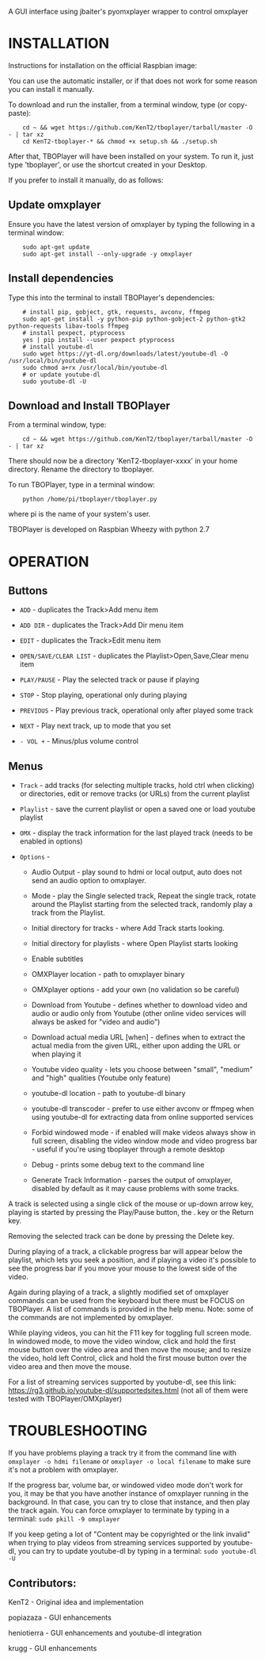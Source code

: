 A GUI interface using jbaiter's pyomxplayer wrapper to control omxplayer

INSTALLATION
============

Instructions for installation on the official Raspbian image:

You can use the automatic installer, or if that does not work for some reason you can install it manually.

To download and run the installer, from a terminal window, type (or copy-paste):

        cd ~ && wget https://github.com/KenT2/tboplayer/tarball/master -O - | tar xz
        cd KenT2-tboplayer-* && chmod +x setup.sh && ./setup.sh
	
After that, TBOPlayer will have been installed on your system. To run it, just type 'tboplayer', or use the shortcut created in your Desktop.

If you prefer to install it manually, do as follows:
	
Update omxplayer
-----------------------------

Ensure you have the latest version of omxplayer by typing the following in a terminal window:

        sudo apt-get update
        sudo apt-get install --only-upgrade -y omxplayer

Install dependencies
-----------------------------

Type this into the terminal to install TBOPlayer's dependencies:

        # install pip, gobject, gtk, requests, avconv, ffmpeg
        sudo apt-get install -y python-pip python-gobject-2 python-gtk2 python-requests libav-tools ffmpeg
        # install pexpect, ptyprocess
        yes | pip install --user pexpect ptyprocess
        # install youtube-dl
        sudo wget https://yt-dl.org/downloads/latest/youtube-dl -O /usr/local/bin/youtube-dl
        sudo chmod a+rx /usr/local/bin/youtube-dl
        # or update youtube-dl
        sudo youtube-dl -U

Download and Install TBOPlayer
------------------------------

From a terminal window, type:

        cd ~ && wget https://github.com/KenT2/tboplayer/tarball/master -O - | tar xz

There should now be a directory 'KenT2-tboplayer-xxxx' in your home directory. Rename the directory to tboplayer.

To run TBOPlayer, type in a terminal window:

        python /home/pi/tboplayer/tboplayer.py

where pi is the name of your system's user.

TBOPlayer is developed on Raspbian Wheezy with python 2.7

OPERATION
=========

Buttons
-------

* `ADD` - duplicates the Track>Add menu item

* `ADD DIR` - duplicates the Track>Add Dir menu item

* `EDIT` - duplicates the Track>Edit menu item

* `OPEN/SAVE/CLEAR LIST` - duplicates the Playlist>Open,Save,Clear menu item

* `PLAY/PAUSE` - Play the selected track or pause if playing

* `STOP` - Stop playing, operational only during playing

* `PREVIOUS` - Play previous track, operational only after played some track

* `NEXT` - Play next track, up to mode that you set

* `- VOL +` - Minus/plus volume control

Menus
-----
* `Track` - add tracks (for selecting multiple tracks, hold ctrl when clicking) or directories, edit or remove tracks (or URLs) from the current playlist
 
* `Playlist` - save the current playlist or open a saved one or load youtube playlist
 
* `OMX` - display the track information for the last played track (needs to be enabled in options)
 
* `Options` -

    * Audio Output - play sound to hdmi or local output, auto does not send an audio option to omxplayer.
	
    * Mode - play the Single selected track, Repeat the single track, rotate around the Playlist starting from the selected track, randomly play a track from the Playlist.
	
    * Initial directory for tracks - where Add Track starts looking.
	
    * Initial directory for playlists - where Open Playlist starts looking
	
    * Enable subtitles

    * OMXPlayer location - path to omxplayer binary

    * OMXplayer options - add your own (no validation so be careful)
    
    * Download from Youtube - defines whether to download video and audio or audio only from Youtube (other online video services will always be asked for "video and audio")
     
    * Download actual media URL [when] - defines when to extract the actual media from the given URL, either upon adding the URL or when playing it
    
    * Youtube video quality - lets you choose between "small", "medium" and "high" qualities (Youtube only feature)
    
    * youtube-dl location - path to youtube-dl binary
    
    * youtube-dl transcoder - prefer to use either avconv or ffmpeg when using youtube-dl for extracting data from online supported services
    
    * Forbid windowed mode - if enabled will make videos always show in full screen, disabling the video window mode and video progress bar - useful if you're using tboplayer through a remote desktop
	
    * Debug - prints some debug text to the command line
	
    * Generate Track Information - parses the output of omxplayer, disabled by default as it may cause problems with some tracks.


A track is selected using a single click of the mouse or up-down arrow key, playing is started by pressing the Play/Pause button, the . key or the Return key.

Removing the selected track can be done by pressing the Delete key.

During playing of a track, a clickable progress bar will appear below the playlist, which lets you seek a position, and if playing a video it's possible to see the progress bar if you move your mouse to the lowest side of the video.

Again during playing of a track, a slightly modified set of omxplayer commands can be used from the keyboard but there must be FOCUS on TBOPlayer. A list of commands is provided in the help menu. Note: some of the commands are not implemented by omxplayer. 

While playing videos, you can hit the F11 key for toggling full screen mode. In windowed mode, to move the video window, click and hold the first mouse button over the video area and then move the mouse; and to resize the video, hold left Control, click and hold the first mouse button over the video area and then move the mouse.

For a list of streaming services supported by youtube-dl, see this link: https://rg3.github.io/youtube-dl/supportedsites.html (not all of them were tested with TBOPlayer/OMXplayer)

TROUBLESHOOTING
=========

If you have problems playing a track try it from the command line with `omxplayer -o hdmi filename` or `omxplayer -o local filename` to make sure it's not a problem with omxplayer.

If the progress bar, volume bar, or windowed video mode don't work for you, it may be that you have another instance of omxplayer running in the background. In that case, you can try to close that instance, and then play the track again. You can force omxplayer to terminate by typing in a terminal: `sudo pkill -9 omxplayer`

If you keep geting a lot of "Content may be copyrighted or the link invalid" when trying to play videos from streaming services supported by youtube-dl, you can try to update youtube-dl by typing in a terminal: `sudo youtube-dl -U`

Contributors:
-------------

KenT2 - Original idea and implementation

popiazaza - GUI enhancements

heniotierra - GUI enhancements and youtube-dl integration

krugg - GUI enhancements
